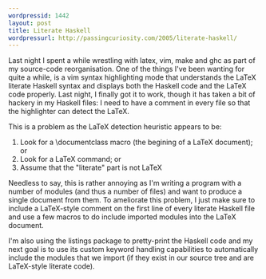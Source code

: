 ```yaml
---
wordpressid: 1442
layout: post
title: Literate Haskell
wordpressurl: http://passingcuriosity.com/2005/literate-haskell/
---
```

Last night I spent a while wrestling with latex, vim, make and ghc as part of my source-code reorganisation. One of the things I've been wanting for quite a while, is a vim syntax highlighting mode that understands the LaTeX literate Haskell syntax and displays both the Haskell code and the LaTeX code properly. Last night, I finally got it to work, though it has taken a bit of hackery in my Haskell files: I need to have a comment in every file so that the highlighter can detect the LaTeX.

This is a problem as the LaTeX detection heuristic appears to be:<ol><li>Look for a \documentclass macro (the begining of a LaTeX document); or </li><li>Look for a LaTeX command; or</li><li>Assume that the "literate" part is not LaTeX</li></ol> Needless to say, this is rather annoying as I'm writing a program with a number of modules (and thus a number of files) and want to produce a single document from them. To ameliorate this problem, I just make sure to include a LaTeX-style comment on the first line of every literate Haskell file and use a few macros to do include imported modules into the LaTeX document.

I'm also using the listings package to pretty-print the Haskell code and my next goal is to use its custom keyword handling capabilities to <emph>automatically</emph> include the modules that we import (if they exist in our source tree and are LaTeX-style literate code).
